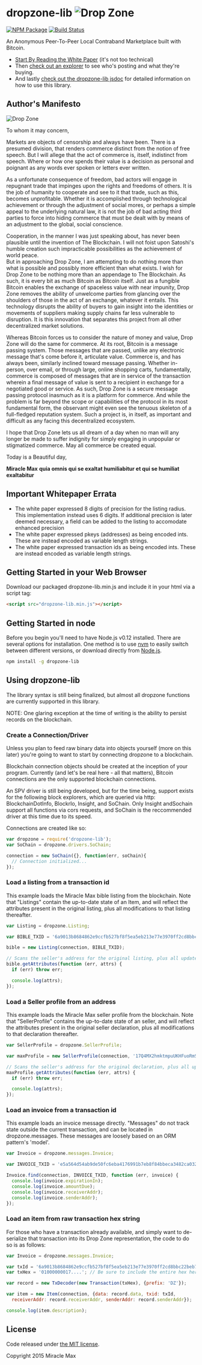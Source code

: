 # dropzone-lib ![Drop Zone](https://raw.githubusercontent.com/17Q4MX2hmktmpuUKHFuoRmS5MfB5XPbhod/dropzone-lib/master/dropzone-logo-32x32.png)
[![NPM Package](https://img.shields.io/npm/v/dropzone-lib.svg?style=flat-square)](https://www.npmjs.org/package/dropzone-lib)
[![Build Status](https://img.shields.io/travis/ScroogeMcDuckButWithBitcoin/dropzone-lib.svg?branch=master&style=flat-square)](https://travis-ci.org/ScroogeMcDuckButWithBitcoin/dropzone-lib)

An Anonymous Peer-To-Peer Local Contraband Marketplace built with Bitcoin.

* [Start By Reading the White Paper](https://github.com/17Q4MX2hmktmpuUKHFuoRmS5MfB5XPbhod/dropzone-lib/blob/master/Drop%20Zone%20-%20Whitepaper.pdf) (it's not too technical)
* Then [check out an explorer](http://dropzone.xchain.io/) to see who's posting and what they're buying.
* And lastly [check out the dropzone-lib jsdoc](http://17q4mx2hmktmpuukhfuorms5mfb5xpbhod.github.io/dropzone-lib/) for detailed information on how to use this library.

## Author's Manifesto
![Drop Zone](https://github.com/17Q4MX2hmktmpuUKHFuoRmS5MfB5XPbhod/dropzone-lib/raw/master/dropzone-screenshot.jpg)

To whom it may concern,

Markets are objects of censorship and always have been.  There is a presumed 
division, that renders commerce distinct from the notion of free speech.  But I 
will allege that the act of commerce is, itself, indistinct from speech.  Where 
or how one spends their value is a decision as personal and poignant as any 
words ever spoken or letters ever written.

As a unfortunate consequence of freedom, bad actors will engage in repugnant 
trade that impinges upon the rights and freedoms of others.  It is the job of 
humanity to cooperate and see to it that trade, such as this, becomes 
unprofitable.  Whether it is accomplished through technological achievement or 
through the adjustment of social mores, or perhaps a simple appeal to the 
underlying natural law, it is not the job of bad acting third parties to force 
into hiding commerce that must be dealt with by means of an adjustment to the 
global, social conscience.

Cooperation, in the manner I was just speaking about, has never been plausible 
until the invention of The Blockchain.  I will not foist upon Satoshi's humble 
creation such impracticable possibilities as the achievement of world peace.  
But in approaching Drop Zone, I am attempting to do nothing more than what is 
possible and possibly more efficient than what exists.  I wish for Drop Zone 
to be nothing more than an appendage to The Blockchain.  As such, it is every 
bit as much Bitcoin as Bitcoin itself.  Just as a fungible Bitcoin enables the 
exchange of spaceless value with near impunity, Drop Zone removes the ability 
of unwelcome parties from glancing over the shoulders of those in the act of an 
exchange, whatever it entails.  This technology disrupts the ability of buyers 
to gain insight into the identities or movements of suppliers making supply 
chains far less vulnerable to disruption.  It is this innovation that separates 
this project from all other decentralized market solutions.

Whereas Bitcoin forces us to consider the nature of money and value, Drop Zone 
will do the same for commerce.  At its root, Bitcoin is a message passing 
system.  Those messages that are passed, unlike any electronic message that's 
come before it, articulate value.  Commerce is, and has always been, similarly 
inclined toward message passing.  Whether in-person, over email, or through 
large, online shopping carts, fundamentally, commerce is composed of messages 
that are in service of the transaction wherein a final message of value is sent 
to a recipient in exchange for a negotiated good or service.  As such, Drop 
Zone is a secure message passing protocol inasmuch as it is a platform for 
commerce.  And while the problem is far beyond the scope or capabilities of 
the protocol in its most fundamental form, the observant might even see the 
tenuous skeleton of a full-fledged reputation system.  Such a project is, in 
itself, as important and difficult as any facing this decentralized ecosystem.

I hope that Drop Zone lets us all dream of a day when no man will any longer be 
made to suffer indignity for simply engaging in unpopular or stigmatized 
commerce.  May all commerce be created equal.

Today is a Beautiful day,

__Miracle Max__
__quia omnis qui se exaltat humiliabitur et qui se humiliat exaltabitur__

## Important Whitepaper Errata
  * The white paper expressed 8 digits of precision for the listing radius. This implementation instead uses 6 digits. If additional precision is later deemed necessary, a field can be added to the listing to accomodate enhanced precision
  * The white paper expressed pkeys (addresses) as being encoded ints. These are instead encoded as variable length strings.
  * The white paper expressed transaction ids as being encoded ints. These are instead encoded as variable length strings.

## Getting Started in your Web Browser

Download our packaged dropzone-lib.min.js and include it in your html via a script tag:
```html
<script src="dropzone-lib.min.js"></script>
```

## Getting Started in node

Before you begin you'll need to have Node.js v0.12 installed. There are several 
options for installation. One method is to use 
[nvm](https://github.com/creationix/nvm) to easily switch between different 
versions, or download directly from [Node.js](https://nodejs.org/).

```bash
npm install -g dropzone-lib
```

## Using dropzone-lib
The library syntax is still being finalized, but almost all dropzone functions 
are currently supported in this library.

NOTE: One glaring exception at the time of writing is the ability to persist 
records on the blockchain.

### Create a Connection/Driver
Unless you plan to feed raw binary data into objects yourself (more on this later)
you're going to want to start by connecting dropzone to a blockchain.

Blockchain connection objects should be created at the inception of your program.
Currently (and let's be real here - all that matters), Bitcoin connections are 
the only supported blockchain connections.

An SPV driver is still being developed, but for the time being, support exists
for the following block explorers, which are queried via http: BlockchainDotInfo,
BlockrIo, Insight, and SoChain. Only Insight andSochain support all functions 
via cors requests, and SoChain is the reccommended driver at this time due to
its speed.

Connections are created like so:

```js
var dropzone = require('dropzone-lib');
var SoChain = dropzone.drivers.SoChain;

connection = new SoChain({}, function(err, soChain){ 
  // Connection initialized...
});
```

### Load a listing from a transaction id
This example loads the Miracle Max bible listing from the blockchain. Note that
"Listings" contain the up-to-date state of an Item, and will reflect the attributes
present in the original listing, plus all modifications to that listing thereafter.

```js
var Listing = dropzone.Listing;

var BIBLE_TXID = '6a9013b8684862e9ccfb527bf8f5ea5eb213e77e3970ff2cd8bbc22beb7cebfb';

bible = new Listing(connection, BIBLE_TXID);

// Scans the seller's address for the original listing, plus all updates:
bible.getAttributes(function (err, attrs) {
  if (err) throw err;

  console.log(attrs);
});
```

### Load a Seller profile from an address
This example loads the Miracle Max seller profile from the blockchain. Note that
"SellerProfile" contains the up-to-date state of an seller, and will reflect the 
attributes present in the original seller declaration, plus all modifications 
to that declaration thereafter.

```js
var SellerProfile = dropzone.SellerProfile;

var maxProfile = new SellerProfile(connection, '17Q4MX2hmktmpuUKHFuoRmS5MfB5XPbhod');

// Scans the seller's address for the original declaration, plus all updates:
maxProfile.getAttributes(function (err, attrs) {
  if (err) throw err;

  console.log(attrs);
});
```

### Load an invoice from a transaction id
This example loads an invoice message directly. "Messages" do not track state
outside the current transaction, and can be located in dropzone.messages. 
These messages are loosely based on an ORM pattern's 'model'.

```js
var Invoice = dropzone.messages.Invoice;

var INVOICE_TXID = 'e5a564d54ab9de50fc6eba4176991b7eb8f84bbeca3482ca032c12c1c0050ae3';

Invoice.find(connection, INVOICE_TXID, function (err, invoice) {
  console.log(invoice.expirationIn);
  console.log(invoice.amountDue);
  console.log(invoice.receiverAddr);
  console.log(invoice.senderAddr);
});
```

### Load an item from raw transaction hex string
For those who have a transaction already available, and simply want to de-serialize
that transaction into its Drop Zone representation, the code to do so is as
follows:

```js
var Invoice = dropzone.messages.Invoice;

var txId = '6a9013b8684862e9ccfb527bf8f5ea5eb213e77e3970ff2cd8bbc22beb7cebfb';
var txHex = '01000000017....'; // Be sure to include the entire hex here

var record = new TxDecoder(new Transaction(txHex), {prefix: 'DZ'});

var item = new Item(connection, {data: record.data, txid: txId,
  receiverAddr: record.receiverAddr, senderAddr: record.senderAddr});

console.log(item.description);
```

## License

Code released under [the MIT license](https://github.com/17Q4MX2hmktmpuUKHFuoRmS5MfB5XPbhod/dropzone-lib/blob/master/LICENSE).

Copyright 2015 Miracle Max
